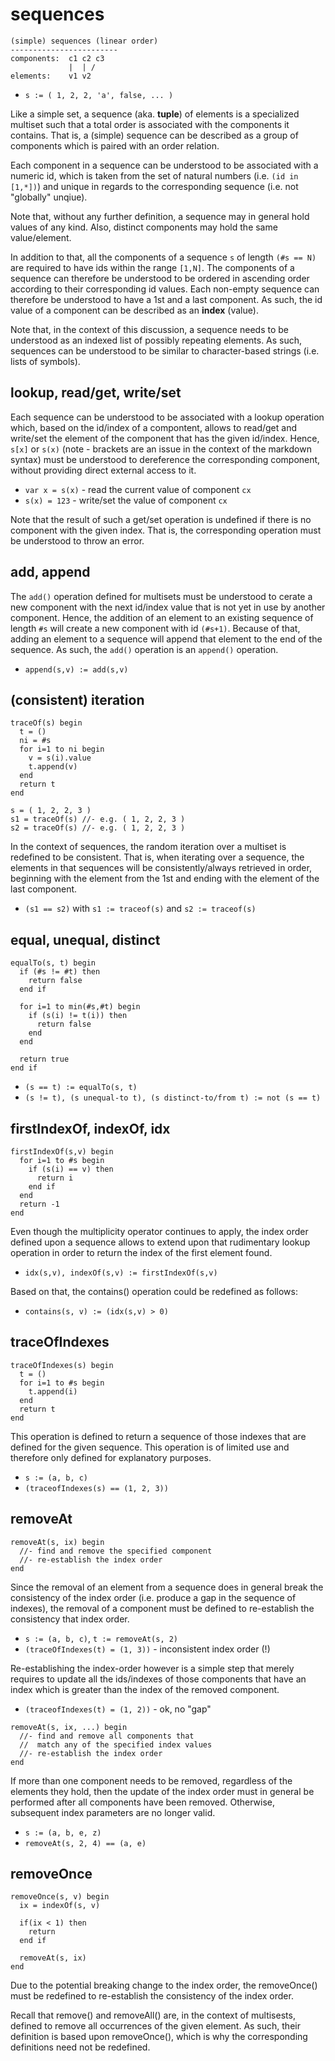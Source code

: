 
<!-- ======================================================================= -->
# sequences

```
(simple) sequences (linear order)
------------------------
components:  c1 c2 c3
             |  | /
elements:    v1 v2
```

* `s := ( 1, 2, 2, 'a', false, ... )`

Like a simple set, a sequence (aka. **tuple**) of elements is a specialized
multiset such that a total order is associated with the components it contains.
That is, a (simple) sequence can be described as a group of components which
is paired with an order relation.

Each component in a sequence can be understood to be associated with a numeric
id, which is taken from the set of natural numbers (i.e. `(id in [1,*])`) and
unique in regards to the corresponding sequence (i.e. not "globally" unqiue).

Note that, without any further definition, a sequence may in general hold values
of any kind. Also, distinct components may hold the same value/element.

In addition to that, all the components of a sequence `s` of length `(#s == N)`
are required to have ids within the range `[1,N]`. The components of a sequence
can therefore be understood to be ordered in ascending order according to their
corresponding id values. Each non-empty sequence can therefore be understood to
have a 1st and a last component. As such, the id value of a component can be
described as an **index** (value).

Note that, in the context of this discussion, a sequence needs to be understood
as an indexed list of possibly repeating elements. As such, sequences can be
understood to be similar to character-based strings (i.e. lists of symbols).

<!-- ======================================================================= -->
## lookup, read/get, write/set

Each sequence can be understood to be associated with a lookup operation which,
based on the id/index of a compontent, allows to read/get and write/set the
element of the component that has the given id/index. Hence, `s[x]` or `s(x)`
(note - brackets are an issue in the context of the markdown syntax) must be
understood to dereference the corresponding component, without providing direct
external access to it.

* `var x = s(x)` - read the current value of component `cx`
* `s(x) = 123` - write/set the value of component `cx`

Note that the result of such a get/set operation is undefined if there is no
component with the given index. That is, the corresponding operation must be
understood to throw an error.

<!-- ======================================================================= -->
## add, append

The `add()` operation defined for multisets must be understood to cerate a
new component with the next id/index value that is not yet in use by another
component. Hence, the addition of an element to an existing sequence of length
`#s` will create a new component with id `(#s+1)`. Because of that, adding an
element to a sequence will append that element to the end of the sequence. As
such, the `add()` operation is an `append()` operation.

* `append(s,v) := add(s,v)`

<!-- ======================================================================= -->
## (consistent) iteration

```
traceOf(s) begin
  t = ()
  ni = #s
  for i=1 to ni begin
    v = s(i).value
    t.append(v)
  end
  return t
end

s = ( 1, 2, 2, 3 )
s1 = traceOf(s) //- e.g. ( 1, 2, 2, 3 )
s2 = traceOf(s) //- e.g. ( 1, 2, 2, 3 )
```

In the context of sequences, the random iteration over a multiset is redefined
to be consistent. That is, when iterating over a sequence, the elements in that
sequences will be consistently/always retrieved in order, beginning with the
element from the 1st and ending with the element of the last component.

* `(s1 == s2)` with `s1 := traceof(s)` and `s2 := traceof(s)`

<!-- ======================================================================= -->
## equal, unequal, distinct

```
equalTo(s, t) begin
  if (#s != #t) then
    return false
  end if

  for i=1 to min(#s,#t) begin
    if (s(i) != t(i)) then
      return false
    end
  end

  return true
end if
```

* `(s == t) := equalTo(s, t)`
* `(s != t), (s unequal-to t), (s distinct-to/from t) := not (s == t)`

<!-- ======================================================================= -->
## firstIndexOf, indexOf, idx

```
firstIndexOf(s,v) begin
  for i=1 to #s begin
    if (s(i) == v) then
      return i
    end if
  end
  return -1
end
```

Even though the multiplicity operator continues to apply, the index order
defined upon a sequence allows to extend upon that rudimentary lookup
operation in order to return the index of the first element found.

* `idx(s,v), indexOf(s,v) := firstIndexOf(s,v)`

Based on that, the contains() operation could be redefined as follows:

* `contains(s, v) := (idx(s,v) > 0)`

<!-- ======================================================================= -->
## traceOfIndexes

```
traceOfIndexes(s) begin
  t = ()
  for i=1 to #s begin
    t.append(i)
  end
  return t
end
```

This operation is defined to return a sequence of those indexes that are defined
for the given sequence. This operation is of limited use and therefore only
defined for explanatory purposes.

* `s := (a, b, c)`
* `(traceofIndexes(s) == (1, 2, 3))`

<!-- ======================================================================= -->
## removeAt

```
removeAt(s, ix) begin
  //- find and remove the specified component
  //- re-establish the index order
end
```

Since the removal of an element from a sequence does in general break the
consistency of the index order (i.e. produce a gap in the sequence of indexes),
the removal of a component must be defined to re-establish the consistency that
index order.

* `s := (a, b, c)`, `t := removeAt(s, 2)`
* `(traceOfIndexes(t) = (1, 3))` - inconsistent index order (!)

Re-establishing the index-order however is a simple step that merely requires
to update all the ids/indexes of those components that have an index which is
greater than the index of the removed component.

* `(traceofIndexes(t) = (1, 2))` - ok, no "gap"

```
removeAt(s, ix, ...) begin
  //- find and remove all components that
  //  match any of the specified index values
  //- re-establish the index order
end
```

If more than one component needs to be removed, regardless of the elements they
hold, then the update of the index order must in general be performed after all
components have been removed. Otherwise, subsequent index parameters are no
longer valid.

* `s := (a, b, e, z)`
* `removeAt(s, 2, 4) == (a, e)`

<!-- ======================================================================= -->
## removeOnce

```
removeOnce(s, v) begin
  ix = indexOf(s, v)

  if(ix < 1) then
    return
  end if

  removeAt(s, ix)
end
```

Due to the potential breaking change to the index order, the removeOnce() must
be redefined to re-establish the consistency of the index order.

Recall that remove() and removeAll() are, in the context of multisests, defined
to remove all occurrences of the given element. As such, their definition is
based upon removeOnce(), which is why the corresponding definitions need not
be redefined.
